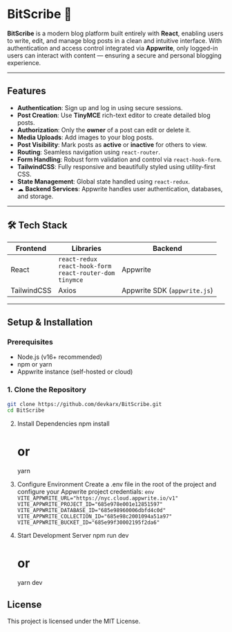 # BitScribe 📝

**BitScribe** is a modern blog platform built entirely with **React**, enabling users to write, edit, and manage blog posts in a clean and intuitive interface. With authentication and access control integrated via **Appwrite**, only logged-in users can interact with content — ensuring a secure and personal blogging experience.

---

##  Features

-  **Authentication**: Sign up and log in using secure sessions.
-  **Post Creation**: Use **TinyMCE** rich-text editor to create detailed blog posts.
-  **Authorization**: Only the **owner** of a post can edit or delete it.
-  **Media Uploads**: Add images to your blog posts.
-  **Post Visibility**: Mark posts as **active** or **inactive** for others to view.
-  **Routing**: Seamless navigation using `react-router`.
-  **Form Handling**: Robust form validation and control via `react-hook-form`.
-  **TailwindCSS**: Fully responsive and beautifully styled using utility-first CSS.
-  **State Management**: Global state handled using `react-redux`.
- ☁ **Backend Services**: Appwrite handles user authentication, databases, and storage.

---

## 🛠 Tech Stack

| Frontend | Libraries | Backend |
|---------|-----------|---------|
| React   | `react-redux`<br>`react-hook-form`<br>`react-router-dom`<br>`tinymce` | Appwrite |
| TailwindCSS | Axios | Appwrite SDK (`appwrite.js`) |

---

##  Setup & Installation

### Prerequisites

- Node.js (v16+ recommended)
- npm or yarn
- Appwrite instance (self-hosted or cloud)

### 1. Clone the Repository

```bash
git clone https://github.com/devkarx/BitScribe.git
cd BitScribe
```
 2. Install Dependencies
    npm install
    # or
    yarn

3. Configure Environment
   Create a .env file in the root of the project and configure your Appwrite project credentials:
   ``env
VITE_APPWRITE_URL="https://nyc.cloud.appwrite.io/v1"
VITE_APPWRITE_PROJECT_ID="685e978e001e12851597"
VITE_APPWRITE_DATABASE_ID="685e98960006dbfd4c0d"
VITE_APPWRITE_COLLECTION_ID="685e98c2001094a51a97"
VITE_APPWRITE_BUCKET_ID="685e99f30002195f2da6"
`` 

5. Start Development Server
   npm run dev
   # or
   yarn dev
   
## License  
This project is licensed under the MIT License.
